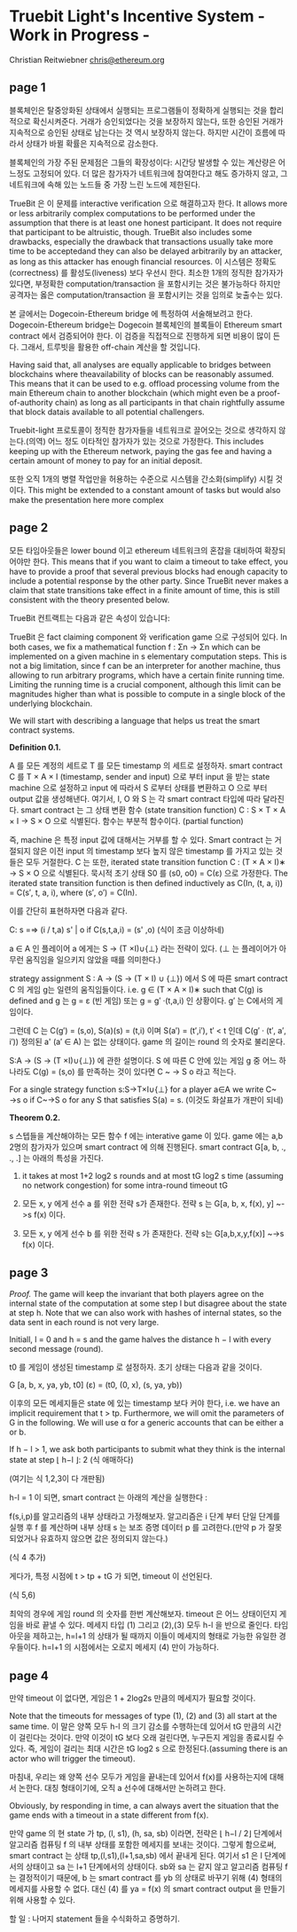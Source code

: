 # Truebit Light's Incentive System - Work in Progress - 

Christian Reitwiebner
chris@ethereum.org

## page 1

블록체인은 탈중앙화된 상태에서 실행되는 프로그램들이 정확하게 실행되는 것을 합리적으로 확신시켜준다. 거래가 승인되었다는 것을 보장하지 않는다, 또한 승인된 거래가 지속적으로 승인된 상태로 남는다는 것 역시 보장하지 않는다. 하지만 시간이 흐름에 따라서 상태가 바뀔 확률은 지속적으로 감소한다. 

블록체인의 가장 주된 문제점은 그들의 확장성이다: 시간당 발생할 수 있는 계산량은 어느정도 고정되어 있다. 더 많은 참가자가 네트워크에 참여한다고 해도 증가하지 않고, 그 네트워크에 속해 있는 노드들 중 가장 느린 노드에 제한된다. 

TrueBit 은 이 문제를 interactive verification 으로 해결하고자 한다.  It allows more or less arbitrarily complex  computations  to  be  performed  under  the  assumption  that  there  is  at  least  one  honest participant.   It  does  not  require  that  participant  to  be  altruistic,  though.   TrueBit  also  includes some drawbacks, especially the drawback that transactions usually take more time to be acceptedand they can also be delayed arbitrarily by an attacker, as long as this attacker has enough financial resources. 이 시스템은 정확도(correctness) 를 활성도(liveness) 보다 우선시 한다. 최소한 1개의 정직한 참가자가 있다면, 부정확한 computation/transaction 을 포함시키는 것은 불가능하다 하지만 공격자는 옳은 computation/transaction 을 포함시키는 것을 임의로 늦출수는 있다.

본 글에서는 Dogecoin-Ethereum bridge 에 특정하여 서술해보려고 한다. Dogecoin-Ethereum bridge는 Dogecoin 블록체인의 블록들이 Ethereum smart contract 에서 검증되어야 한다. 이 검증을 직접적으로 진행하게 되면 비용이 많이 든다. 그래서, 트루빗을 활용한 off-chain 계산을 할 것입니다. 

Having  said  that,  all  analyses  are  equally  applicable  to  bridges  between  blockchains  where  theavailability of blocks can be reasonably assumed.  This means that it can be used to e.g. offload processing volume from the main Ethereum chain to another blockchain (which might even be a proof-of-authority chain) as long as all participants in that chain rightfully assume that block datais available to all potential challengers.

Truebit-light 프로토콜이 정직한 참가자들을 네트워크로 끌어오는 것으로 생각하지 않는다.(의역) 어느 정도 이타적인 참가자가 있는 것으로 가정한다. This includes keeping up with the Ethereum network, paying the gas fee and having a certain amount of money to pay for an initial deposit.

또한 오직 1개의 병렬 작업만을 허용하는 수준으로 시스템을 간소화(simplify) 시킬 것이다. This might be extended to a constant amount of tasks but would also make the presentation here more complex

## page 2

모든 타임아웃들은 lower bound 이고 ethereum 네트워크의 혼잡을 대비하여 확장되어야만 한다. This means that if you want to claim a timeout to take effect, you have to provide a proof that several  previous  blocks  had  enough  capacity  to  include  a  potential  response  by  the  other  party. Since TrueBit never makes a claim that state transitions take effect in a finite amount of time, this is still consistent with the theory presented below.

TrueBit 컨트랙트는 다음과 같은 속성이 있습니다: 

TrueBit 은 fact claiming component 와 verification game 으로 구성되어 있다. In both cases, we fix a mathematical function f : Σn → Σn which can be implemented on a given machine in s elementary computation steps. This is not a big limitation, since f can be an interpreter for another machine, thus allowing to run arbitrary programs, which have a certain finite running time. Limiting the running time is a crucial component, although this limit can be magnitudes higher than what is possible to compute in a single block of the underlying blockchain.

We will start with describing a language that helps us treat the smart contract systems.

**Definition 0.1.** 

A 를 모든 계정의 세트로 T 를 모든 timestamp 의 세트로 설정하자. smart contract C 를 T × A × I (timestamp, sender and input) 으로 부터 input 을 받는 state machine 으로 설정하고 input 에 따라서 S 로부터 상태를 변환하고 O 으로 부터 output 값을 생성해낸다. 여기서, I, O 와 S 는 각 smart contract 타입에 따라 달라진다. smart contract 는 그 상태 변환 함수 (state transition function) C : S × T × A × I → S × O 으로 식별된다. 함수는 부분적 함수이다. (partial function)

즉, machine 은 특정 input 값에 대해서는 거부를 할 수 있다. Smart contract 는 거절되지 않은 이전 input 의 timestamp 보다 높지 않은 timestamp 를 가지고 있는 것들은 모두 거절한다. C 는 또한, iterated state transition function C : (T × A × I)∗ → S × O 으로 식별된다. 묵시적 초기 상태 S0 를 (s0, o0) = C(ε) 으로 가정한다. The iterated state transition function is then defined inductively as C(In, (t, a, i)) = C(s′, t, a, i), where (s′, o′) = C(In).

이를 간단히 표현하자면 다음과 같다.  

C: s =⇒ (i / t,a) s' | o if C(s,t,a,i) = (s' ,o) (식이 조금 이상하네)

a ∈ A 인 플레이어 a 에게는 S → (T ×I)∪{⊥} 라는 전략이 있다. (⊥ 는 플레이어가 아무런 움직임을 일으키지 않았을 때를 의미한다.) 

strategy assignment S : A → (S → (T × I) ∪ {⊥}) 에서 S 에 따른 smart contract C 의 게임 g는  일련의 움직임들이다. i.e. g ∈ (T × A × I)∗ such that C(g) is defined and g 는 g = ε (빈 게임) 또는 g = g′ ·(t,a,i) 인 상황이다. g′ 는 C에서의 게임이다. 

그런데 C 는 C(g′) = (s,o), S(a)(s) = (t,i) 이며 S(a′) = (t′,i′), t′ < t 인데 C(g′ · (t′, a′, i′)) 정의된 a' (a′ ∈ A) 는 없는 상태이다. game 의 길이는 round 의 숫자로 불리운다. 

S:A → (S → (T ×I)∪{⊥}) 에 관한 설명이다. S 에 따른 C 안에 있는 게임 g 중 어느 하나라도 C(g) = (s,o) 를 만족하는 것이 있다면 C ~ → S o 라고 적는다. 

For a single strategy function s:S→T×I∪{⊥} for a player a∈A we write C~ →s o if C~→S o for any S that satisfies S(a) = s. (이것도 화살표가 개판이 되네)

**Theorem 0.2.** 

s 스텝들을 계산해야하는 모든 함수 f 에는 interative game 이 있다. game 에는 a,b 2명의 참가자가 있으며 smart contract 에 의해 진행된다. smart contract G[a, b, ., ., .] 는 아래의 특성을 가진다.

1. it takes at most 1+2 log2 s rounds and at most tG log2 s time (assuming no network congestion) for some intra-round timeout tG

2. 모든 x, y 에게 선수 a 를 위한 전략 s가 존재한다. 
전략 s 는 G[a, b, x, f(x), y] ~->s f(x) 이다.

3. 모든 x, y 에게 선수 b 를 위한 전략 s 가 존재한다. 
전략 s는 G[a,b,x,y,f(x)] ~->s f(x) 이다. 

## page 3

*Proof.* The game will keep the invariant that both players agree on the internal state of the computation at some step l but disagree about the state at step h. Note that we can also work with hashes of internal states, so the data sent in each round is not very large.

Initiall, l = 0 and h = s and the game halves the distance h − l with every second message (round). 

t0 를 게임이 생성된 timestamp 로 설정하자. 초기 상태는 다음과 같을 것이다. 

G [a, b, x, ya, yb, t0] (ε) = (t0, (0, x), (s, ya, yb))

이후의 모든 메세지들은 state 에 있는 timestamp 보다 커야 한다, i.e. we have an implicit requirement that t > tp. Furthermore, we will omit the parameters of G in the following. We will use α for a generic accounts that can be either a or b.

If h − l > 1, we ask both participants to submit what they think is the internal state at step ⌊ h−l ⌋: 2 (식 애매하다)

(여기는 식 1,2,3이 다 개판됨)

h-l = 1 이 되면, smart contract 는 아래의 계산을 실행한다 : 

 f(s,i,p)를 알고리즘의 내부 상태라고 가정해보자. 알고리즘은 i 단계 부터 단일 단계를 실행 후 f 를 계산하며 내부 상태 s 는 보조 증명 데이터 p 를 고려한다.(만약 p 가 잘못되었거나 유효하지 않으면 값은 정의되지 않는다.)

 (식 4 추가)

 게다가, 특정 시점에 t > tp + tG 가 되면, timeout 이 선언된다. 

 (식 5,6)

 최악의 경우에 게임 round 의 숫자를 한번 계산해보자. timeout 은 어느 상태이던지 게임을 바로 끝낼 수 있다. 메세지 타입 (1) 그리고 (2),(3) 모두 h-l 을 반으로 줄인다. 타임아웃을 제하고는, h=l+1 의 상태가 될 때까지 이들이 메세지의 형태로 가능한 유일한 경우들이다. h=l+1 의 시점에서는 오로지 메세지 (4) 만이 가능하다. 

## page 4

만약 timeout 이 없다면, 게임은 1 + 2log2s 만큼의 메세지가 필요할 것이다. 

Note that the timeouts for messages of type (1), (2) and (3) all start at the same time. 이 말은 양쪽 모두 h-l 의 크기 감소를 수행하는데 있어서 tG 만큼의 시간이 걸린다는 것이다. 만약 이것이 tG 보다 오래 걸린다면, 누구든지 게임을 종료시킬 수 있다. 즉, 게임이 걸리는 최대 시간은 tG log2 s 으로 한정된다.(assuming there is an actor who will trigger the timeout).

마침내, 우리는 왜 양쪽 선수 모두가 게임을 끝내는데 있어서 f(x)를 사용하는지에 대해서 논한다. 대칭 형태이기에, 오직 a 선수에 대해서만 논하려고 한다.

Obviously, by responding in time, a can always avert the situation that the game ends with a timeout in a state different from f(x).

만약 game 의 현 state 가 tp, (l, s1), (h, sa, sb) 이라면, 전략은 ⌊ h−l / 2⌋ 단계에서 알고리즘 컴퓨팅 f 의 내부 상태를 포함한 메세지를 보내는 것이다. 그렇게 함으로써, smart contract 는 상태 tp,(l,s1),(l+1,sa,sb) 에서 끝내게 된다. 여기서 s1 은 l 단계에서의 상태이고 sa 는 l+1 단계에서의 상태이다. sb와 sa 는 같지 않고 알고리즘 컴퓨팅 f 는 결정적이기 때문에, b 는 smart contract 를 yb 의 상태로 바꾸기 위해 (4) 형태의 메세지를 사용할 수 없다. 대신 (4) 를 ya = f(x) 의 smart contract output 을 만들기 위해 사용할 수 있다. 

할 일 : 나머지 statement 들을 수식화하고 증명하기.
